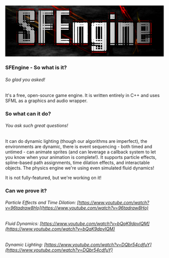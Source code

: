 ![](/assets/SFEngineLogo_Dark_Flame_Analogized.png)

### SFEngine - So what is it?

###### So glad you asked!

It's a free, open-source game engine.  It is written entirely in C++ and uses SFML as a graphics and audio wrapper.

### So what can it do?

###### You ask such great questions!

It can do dynamic lighting \(though our algorithms are imperfect\), the environments are dynamic, there is event sequencing - both timed and untimed - can animate sprites \(and can leverage a callback system to let you know when your animation is complete!\). It supports particle effects, spline-based path assignments, time dilation effects, and interactable objects. The physics engine we're using even simulated fluid dynamics!

It is not fully-featured, but we're working on it!

### Can we prove it?

###### Particle Effects and Time Dilation: [https://www.youtube.com/watch?v=96tadraw8Ho](https://www.youtube.com/watch?v=96tadraw8Ho)

###### Fluid Dynamics: [https://www.youtube.com/watch?v=bQqK9dpvIQM](https://www.youtube.com/watch?v=bQqK9dpvIQM)

###### Dynamic Lighting: [https://www.youtube.com/watch?v=DQbr54cdfuY](https://www.youtube.com/watch?v=DQbr54cdfuY)



